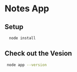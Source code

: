 # Notes App 

## Setup 

```bash
  node install
```

## Check out the Vesion

```bash
 node app --version
```